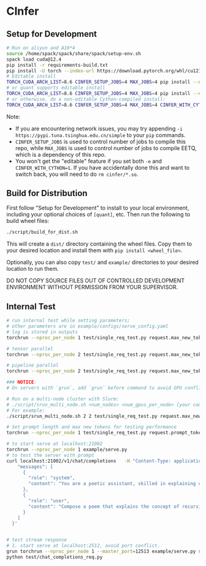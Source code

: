 # CInfer

## Setup for Development

```bash
# Run on aliyun and A10*4
source /home/spack/spack/share/spack/setup-env.sh
spack load cuda@12.4
pip install -r requirements-build.txt
pip install -U torch --index-url https://download.pytorch.org/whl/cu121 # Install torch. You have to change `cu121` to your cuda version
# Editable install
TORCH_CUDA_ARCH_LIST=8.6 CINFER_SETUP_JOBS=4 MAX_JOBS=4 pip install --no-build-isolation -e .
# or quant supports editable install
TORCH_CUDA_ARCH_LIST=8.6 CINFER_SETUP_JOBS=4 MAX_JOBS=4 pip install --no-build-isolation -e .[quant]
# or otherwise, do a non-editable Cython-compiled install:
TORCH_CUDA_ARCH_LIST=8.6 CINFER_SETUP_JOBS=4 MAX_JOBS=4 CINFER_WITH_CYTHON=1 pip install --no-build-isolation .
```

Note:
- If you are encountering network issues, you may try appending `-i https://pypi.tuna.tsinghua.edu.cn/simple` to your `pip` commands.
- `CINFER_SETUP_JOBS` is used to control number of jobs to compile this repo, while `MAX_JOBS` is used to control number of jobs to compile EETQ, which is a dependency of this repo.
- You won't get the "editable" feature if you set both `-e` and `CINFER_WITH_CYTHON=1`. If you have accidentally done this and want to switch back, you will need to do `rm cinfer/*.so`.

## Build for Distribution

First follow "Setup for Development" to install to your local environment, including your optional choices of `[quant]`, etc. Then run the following to build wheel files:

```bash
./script/build_for_dist.sh
```

This will create a `dist/` directory containing the wheel files. Copy them to your desired location and install them with `pip install <wheel_file>`.

Optionally, you can also copy `test/` and `example/` directories to your desired location to run them.

DO NOT COPY SOURCE FILES OUT OF CONTROLLED DEVELOPMENT ENVIRONMENT WITHOUT PERMISSION FROM YOUR SUPERVISOR.

## Internal Test

```bash
# run internal test while setting parameters; 
# other parameters are in example/configs/serve_config.yaml
# log is stored in outputs
torchrun --nproc_per_node 1 test/single_req_test.py request.max_new_tokens=64

# tensor parallel
torchrun --nproc_per_node 2 test/single_req_test.py request.max_new_tokens=64 infer.parallel_type=tensor

# pipeline parallel
torchrun --nproc_per_node 2 test/single_req_test.py request.max_new_tokens=64 infer.parallel_type=pipe

### NOTICE:
# On servers with `grun`, add `grun` before command to avoid GPU conflict.

# Run on a multi-node cluster with Slurm:
# ./script/srun_multi_node.sh <num_nodes> <num_gpus_per_node> [your command after torchrun]...
# For example:
./script/srun_multi_node.sh 2 2 test/single_req_test.py request.max_new_tokens=64 infer.cache_type=paged infer.parallel_type=tensor

# Set prompt length and max new tokens for testing performance
torchrun --nproc_per_node 1 test/single_req_test.py request.prompt_tokens_len=128 request.max_new_tokens=64 infer.stop_with_eos=False
```



```bash
# to start serve at localhost:21002
torchrun --nproc_per_node 1 example/serve.py
# to test the server with prompt
curl localhost:21002/v1/chat/completions   -H "Content-Type: application/json"  -d '{
    "messages": [
      {
        "role": "system",
        "content": "You are a poetic assistant, skilled in explaining complex programming concepts with creative flair."
      },
      {
        "role": "user",
        "content": "Compose a poem that explains the concept of recursion in programming."
      }
    ]
  }'


# test stream response
# 1. start serve at localhost:2512, avoid port conflict.
grun torchrun --nproc_per_node 1 --master_port=12513 example/serve.py serve.port=2512
python test/chat_completions_req.py
```
